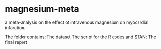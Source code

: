 # magnesium-meta
a meta-analysis on the effect of intravenous magnesium on myocardial infarction.

The folder contains:
The dataset
The script for the R codes and STAN;
The final report

